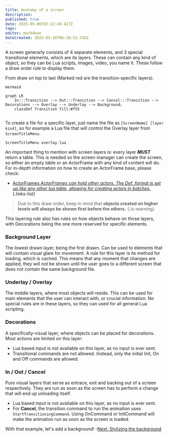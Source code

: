 ```yaml
---
title: Anatomy of a screen
description: 
published: true
date: 2025-05-06T03:22:49.417Z
tags: 
editor: markdown
dateCreated: 2023-05-16T06:18:53.726Z
---
```


A screen generarly consists of 4 separate elements, and 3 special transitional elements, which are its layers. These can contain any kind of object, so they can be Lua scripts, images, video, you name it. These follow a draw order rule to display them.

From draw on top to last (Marked red are the transition-specific layers):

```kroki
mermaid

graph LR
    In:::Transition --> Out:::Transition --> Cancel:::Transition --> Decorations --> Overlay --> Underlay --> Background;
	classDef Transition fill:#f55
  
```

To create a file for a specific layer, just name the file as `[ScreenName] [layer kind]`, so for example a Lua file that will control the Overlay layer from `ScreenTitleMenu`.

```
ScreenTitleMenu overlay.lua
```

An important thing to mention with screen layers is: every layer ***MUST*** return a table. This is needed so the screen manager can create the screen, so either an empty table or an ActorFrame with any kind of content will do. For in-depth information on how to create an ActorFrame base, please check:
- [ActorFrames *ActorFrames can hold other actors. The Def. format is set up like any other lua table, allowing for creating actors in batches.*](/en/dev/actors/actortypes/actorframe)
{.links-list}

> Due to this draw order, keep in mind that **objects created on higher levels will always be shown first before the others.**
{.is-warning}

This layering rule also has rules on how objects behave on those layers, with Decorations being the one more reserved for specific elements.

### Background Layer

The lowest drawn layer, being the first drawn. Can be used to elements that will contain visual glare for movement. A rule for this layer is its method for loading, which is cached. This means that any moment that changes are applied, they will not be shown until the user goes to a different screen that does not contain the same background file.

### Underlay / Overlay

The middle layers, where most objects will reside. This can be used for main elements that the user can interact with, or crucial information. No special rules are in these layers, so they can used for all general Lua scripting.

### Decorations

A specifically-visual layer, where objects can be placed for decorations. Most actions are limited on this layer:
- Lua based input is not available on this layer, as no input is ever sent.
- Transitional commands are not allowed. Instead, only the initial Init, On and Off commands are allowed.

### In / Out / Cancel

Pure visual layers that serve as entrace, exit and backing out of a screen respectively.
They are run as soon as the screen has to perform a change that will end up unloading itself.
- Lua based input is not available on this layer, as no input is ever sent.
- For **Cancel**, the transition command to run the animation uses `StartTransitioningCommand`. Using OnCommand or InitCommand will
make the animation run as soon as the screen is loaded.

With that example, let's add a background!
-[Next: Stylizing the background](/en/dev/theming/stylebackground)